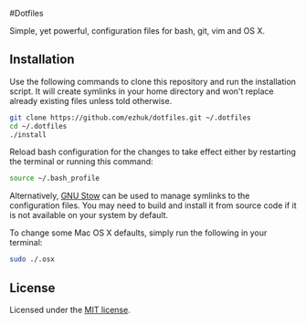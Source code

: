 #Dotfiles

Simple, yet powerful, configuration files for bash, git, vim and OS X.

## Installation

Use the following commands to clone this repository and run the installation script. It will create symlinks in your home directory and won't replace already existing files unless told otherwise.

```bash
git clone https://github.com/ezhuk/dotfiles.git ~/.dotfiles
cd ~/.dotfiles
./install
```

Reload bash configuration for the changes to take effect either by restarting the terminal or running this command:

```bash
source ~/.bash_profile
```

Alternatively, [GNU Stow](http://www.gnu.org/software/stow/) can be used to manage symlinks to the configuration files. You may need to build and install it from source code if it is not available on your system by default.

To change some Mac OS X defaults, simply run the following in your terminal:

```bash
sudo ./.osx
```

## License

Licensed under the [MIT license](LICENSE).

